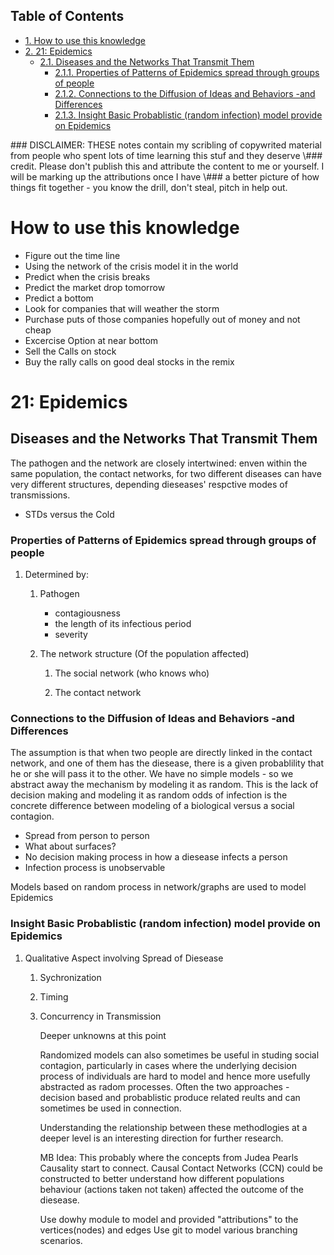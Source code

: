 <div id="table-of-contents">
<h2>Table of Contents</h2>
<div id="text-table-of-contents">
<ul>
<li><a href="#orgheadline1">1. How to use this knowledge</a></li>
<li><a href="#orgheadline15">2. 21: Epidemics</a>
<ul>
<li><a href="#orgheadline14">2.1. Diseases and the Networks That Transmit Them</a>
<ul>
<li><a href="#orgheadline7">2.1.1. Properties of Patterns of Epidemics spread through groups of people</a></li>
<li><a href="#orgheadline8">2.1.2. Connections to the Diffusion of Ideas and Behaviors -and  Differences</a></li>
<li><a href="#orgheadline13">2.1.3. Insight Basic Probablistic (random infection) model provide on Epidemics</a></li>
</ul>
</li>
</ul>
</li>
</ul>
</div>
</div>

\### DISCLAIMER: THESE notes contain my scribling of copywrited material from people who spent lots of time learning this stuf and they deserve
\\###             credit.  Please don't publish this and attribute the content to me or yourself.  I will be marking up the attributions once I have
\\###             a better picture of how things fit together - you know the drill, don't steal, pitch in help out.

# How to use this knowledge<a id="orgheadline1"></a>

-   Figure out the time line
-   Using the network of the crisis model it in the world
-   Predict when the crisis breaks
-   Predict the market drop tomorrow
-   Predict a bottom
-   Look for companies that will weather the storm
-   Purchase puts of those companies hopefully out of money and not cheap
-   Excercise Option at near bottom
-   Sell the Calls on stock
-   Buy the rally calls on good deal stocks in the remix

# 21: Epidemics<a id="orgheadline15"></a>

## Diseases and the Networks That Transmit Them<a id="orgheadline14"></a>

The pathogen and the network are closely intertwined: enven within the same population, the contact networks,
 for two different diseases can have very different structures, depending dieseases' respctive modes of transmissions.

-   STDs versus the Cold

### Properties of Patterns of Epidemics spread through groups of people<a id="orgheadline7"></a>

1.  Determined by:

    1.  Pathogen
    
        -   contagiousness
        -   the length of its infectious period
        -   severity
    
    2.  The network structure (Of the population affected)
    
        1.  The social network (who knows who)
        
        2.  The contact network

### Connections to the Diffusion of Ideas and Behaviors -and  Differences<a id="orgheadline8"></a>

The assumption is that when two people are directly linked in the contact network, and one of them has the diesease,
there is a given probablility that he or she will pass it to the other.
We have no simple models - so we abstract away the mechanism by modeling it as random.
This is the lack of decision making and modeling it as random odds of infection is the concrete difference between modeling
of a biological versus a social contagion.

-   Spread from person to person
-   What about surfaces?
-   No decision making process in how a diesease infects a person
-   Infection process is unobservable

Models based on random process in network/graphs are used to model Epidemics

### Insight Basic Probablistic (random infection) model provide on Epidemics<a id="orgheadline13"></a>

1.  Qualitative Aspect involving Spread of Diesease

    1.  Sychronization
    
    2.  Timing
    
    3.  Concurrency in Transmission
    
        Deeper unknowns at this point
        
        Randomized models can also sometimes be useful in studing social contagion, particularly in cases where the underlying decision
        process of individuals are hard to model and hence more usefully abstracted as radom processes.  Often the two approaches - decision
        based  and probablistic produce related reults and can sometimes be used in connection.
        
        Understanding the relationship between these methodlogies at a deeper level is an interesting direction for further research.
        
        MB Idea: This probably where the concepts from Judea Pearls Causality start to connect.  Causal Contact Networks (CCN) could be constructed
        to better understand how different populations behaviour (actions taken not taken) affected the outcome of the diesease.
        
        Use dowhy module to model and provided "attributions" to the vertices(nodes) and edges
        Use git to model various branching scenarios.
